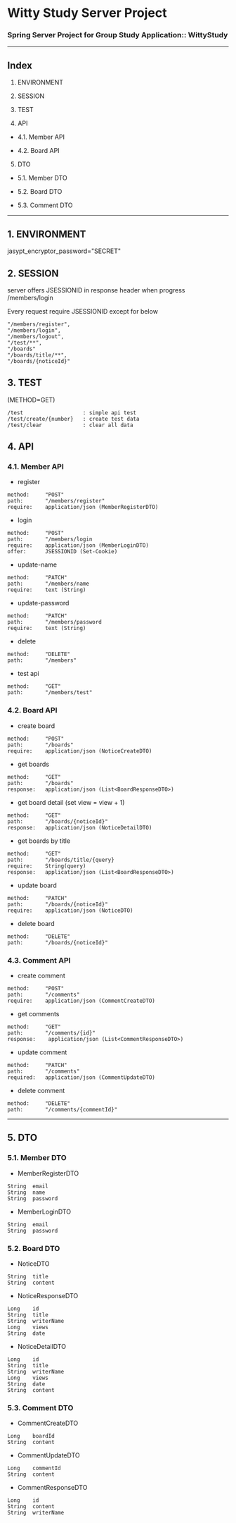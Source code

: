 # Witty Study Server Project

### Spring Server Project for Group Study Application:: WittyStudy


----------------------------------------

## Index

1. ENVIRONMENT


2. SESSION


3. TEST


4. API

- 4.1. Member API

- 4.2. Board API

5. DTO

- 5.1. Member DTO

- 5.2. Board DTO

- 5.3. Comment DTO

----------------------------------------

## 1. ENVIRONMENT

jasypt_encryptor_password="SECRET"

## 2. SESSION

server offers JSESSIONID in response header when progress /members/login

Every request require JSESSIONID except for below
```
"/members/register", 
"/members/login",
"/members/logout", 
"/test/**", 
"/boards"
"/boards/title/**", 
"/boards/{noticeId}" 
```

## 3. TEST

(METHOD=GET)
```
/test                   : simple api test
/test/create/{number}   : create test data
/test/clear             : clear all data
```


## 4. API

### 4.1. Member API

- register
```
method:	    "POST"
path:	    "/members/register"
require:    application/json (MemberRegisterDTO)
```

- login
```
method:     "POST"
path:	    "/members/login
require:    application/json (MemberLoginDTO)
offer:      JSESSIONID (Set-Cookie)
```

- update-name
```
method:     "PATCH"
path:	    "/members/name
require:    text (String)
```

- update-password
```
method:     "PATCH"
path:	    "/members/password
require:    text (String)
```

- delete
```
method:	    "DELETE"
path:	    "/members"
```

- test api
```
method:	    "GET"
path:	    "/members/test"
```

### 4.2. Board API

- create board

```
method:	    "POST"
path:	    "/boards"
require:    application/json (NoticeCreateDTO)
```

- get boards

```
method:	    "GET"
path:	    "/boards"
response:   application/json (List<BoardResponseDTO>)
```

- get board detail (set view = view + 1)

```
method:	    "GET"
path:	    "/boards/{noticeId}"
response:   application/json (NoticeDetailDTO)
```


- get boards by title

```
method:     "GET"
path:       "/boards/title/{query}
require:    String(query)
response:   application/json (List<BoardResponseDTO>)
```

- update board

```
method:	    "PATCH"
path:	    "/boards/{noticeId}"
require:    application/json (NoticeDTO)
```

- delete board

```
method:	    "DELETE"
path:	    "/boards/{noticeId}"
```

### 4.3. Comment API

- create comment
```
method:     "POST"
path:       "/comments"
require:    application/json (CommentCreateDTO)

```

- get comments
```
method:     "GET"
path:       "/comments/{id}"
response:    application/json (List<CommentResponseDTO>)
```

- update comment
```
method:     "PATCH"
path:       "/comments"
required:   application/json (CommentUpdateDTO)
```

- delete comment
```
method:     "DELETE"
path:       "/comments/{commentId}"
```

--------------------------------------------

## 5. DTO

### 5.1. Member DTO

- MemberRegisterDTO

```
String  email
String  name
String  password
```


- MemberLoginDTO
```
String  email
String  password
```

### 5.2. Board DTO

- NoticeDTO
```
String  title
String  content
```


- NoticeResponseDTO
```
Long    id
String  title
String  writerName
Long    views
String  date
```

- NoticeDetailDTO
```
Long    id
String  title
String  writerName
Long    views
String  date
String  content
```

### 5.3. Comment DTO

- CommentCreateDTO
```
Long    boardId
String  content
```

- CommentUpdateDTO
```
Long    commentId
String  content
```


- CommentResponseDTO
```
Long    id
String  content
String  writerName
```
